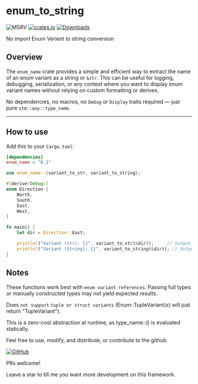 # enum_to_string

![MSRV](https://img.shields.io/badge/Rust%20MSRV-1.78.0-brightgreen)
[![crates.io](https://img.shields.io/crates/v/enum_name.svg)](https://crates.io/crates/enum_name)
[![Downloads](https://img.shields.io/crates/d/enum_name.svg)](https://crates.io/crates/enum_name)

No import Enum Verient to string conversion

## Overview

The `enum_name` crate provides a simple and efficient way to extract the name of an enum variant as a string or `&str`. This can be useful for logging, debugging, serialization, or any context where you want to display enum variant names without relying on custom formatting or derives.

No dependencies, no macros, no `Debug` or `Display` traits required — just pure `std::any::type_name`.

---

## How to use

Add this to your `Cargo.toml`:

```toml
[dependencies]
enum_name = "0.1"
```

```Rust
use enum_name::{variant_to_str, variant_to_string};

#[derive(Debug)]
enum Direction {
    North,
    South,
    East,
    West,
}

fn main() {
    let dir = Direction::East;

    println!("Variant (str): {}", variant_to_str(&dir));     // Output: "East"
    println!("Variant (String): {}", variant_to_string(&dir)); // Output: "East"
}
```

## Notes

These functions work best with `enum variant references`. Passing full types or manually constructed types may not yield expected results.

Does `not support` `tuple or struct variants` (Enum::TupleVariant(x) will just return "TupleVariant").

This is a zero-cost abstraction at runtime, as type_name::<T>() is evaluated statically.

Feel free to use, modify, and distribute, or contribute to the github.

[![GitHub](https://img.shields.io/badge/github-had2020%2Fenum__name-blue?logo=github)](https://github.com/had2020/enum_name)


PRs welcome!

Leave a star to till me you want more development on this framework.
